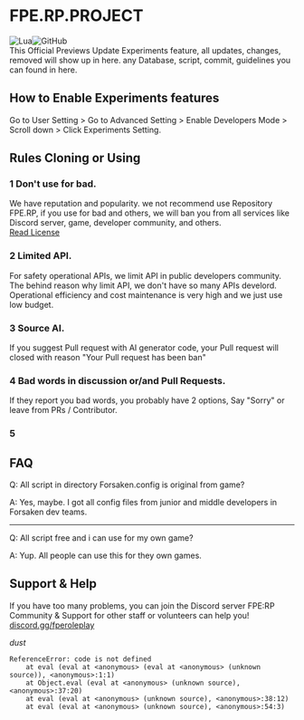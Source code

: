# FPE.RP.PROJECT
![Lua](https://img.shields.io/badge/lua-%232C2D72.svg?style=for-the-badge&logo=lua&logoColor=white)![GitHub](https://img.shields.io/badge/github-%23121011.svg?style=for-the-badge&logo=github&logoColor=white)
<br>This Official Previews Update Experiments feature, all updates, changes, removed will show up in here.
any Database, script, commit, guidelines you can found in here.

## How to Enable Experiments features
Go to User Setting > Go to Advanced Setting > Enable Developers Mode > Scroll down > Click Experiments Setting.

## Rules Cloning or Using
### 1 Don't use for bad.
We have reputation and popularity. we not recommend use Repository FPE.RP, if you use for bad and others, we will ban you from all services like Discord server, game, developer community, and others.<br>
[Read License](https://github.com/UocDev/FPE.RP.PROJECT/tree/master?tab=MIT-1-ov-file)
### 2 Limited API.
For safety operational APIs, we limit API in public developers community. The behind reason why limit API, we don't have so many APIs develord. Operational efficiency and cost maintenance is very high and we just use low budget.
### 3 Source AI.
If you suggest Pull request with AI generator code, your Pull request will closed with reason "Your Pull request has been ban"
### 4 Bad words in discussion or/and Pull Requests.
If they report you bad words, you probably have 2 options, Say "Sorry" or leave from PRs / Contributor.
### 5
## FAQ
Q: All script in directory Forsaken.config is original from game?

A: Yes, maybe. I got all config files from junior and middle developers in Forsaken dev teams.
***
Q: All script free and i can use for my own game?

A: Yup. All people can use this for they own games.
## Support & Help
If you have too many problems, you can join the Discord server FPE:RP Community & Support for other staff or volunteers can help you!
[discord.gg/fperoleplay](https://discord.gg/wQmKyRm5rx)


*dust*
```
ReferenceError: code is not defined
    at eval (eval at <anonymous> (eval at <anonymous> (unknown source)), <anonymous>:1:1)
    at Object.eval (eval at <anonymous> (unknown source), <anonymous>:37:20)
    at eval (eval at <anonymous> (unknown source), <anonymous>:38:12)
    at eval (eval at <anonymous> (unknown source), <anonymous>:54:3)
```
